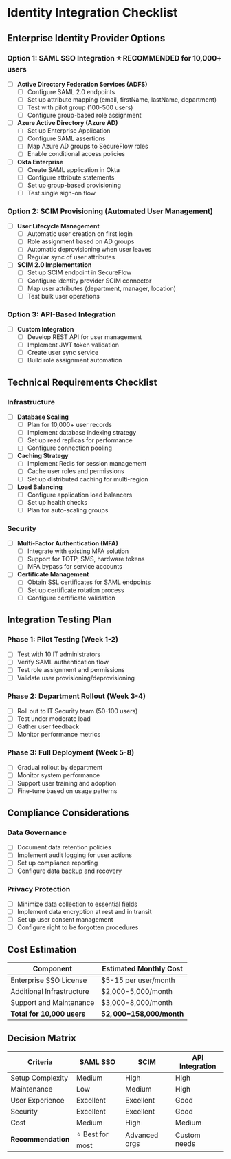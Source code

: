 
# Identity Integration Checklist

## Enterprise Identity Provider Options

### Option 1: SAML SSO Integration ⭐ RECOMMENDED for 10,000+ users
- [ ] **Active Directory Federation Services (ADFS)**
  - [ ] Configure SAML 2.0 endpoints
  - [ ] Set up attribute mapping (email, firstName, lastName, department)
  - [ ] Test with pilot group (100-500 users)
  - [ ] Configure group-based role assignment
  
- [ ] **Azure Active Directory (Azure AD)**
  - [ ] Set up Enterprise Application
  - [ ] Configure SAML assertions
  - [ ] Map Azure AD groups to SecureFlow roles
  - [ ] Enable conditional access policies
  
- [ ] **Okta Enterprise**
  - [ ] Create SAML application in Okta
  - [ ] Configure attribute statements
  - [ ] Set up group-based provisioning
  - [ ] Test single sign-on flow

### Option 2: SCIM Provisioning (Automated User Management)
- [ ] **User Lifecycle Management**
  - [ ] Automatic user creation on first login
  - [ ] Role assignment based on AD groups
  - [ ] Automatic deprovisioning when user leaves
  - [ ] Regular sync of user attributes
  
- [ ] **SCIM 2.0 Implementation**
  - [ ] Set up SCIM endpoint in SecureFlow
  - [ ] Configure identity provider SCIM connector
  - [ ] Map user attributes (department, manager, location)
  - [ ] Test bulk user operations

### Option 3: API-Based Integration
- [ ] **Custom Integration**
  - [ ] Develop REST API for user management
  - [ ] Implement JWT token validation
  - [ ] Create user sync service
  - [ ] Build role assignment automation

## Technical Requirements Checklist

### Infrastructure
- [ ] **Database Scaling**
  - [ ] Plan for 10,000+ user records
  - [ ] Implement database indexing strategy
  - [ ] Set up read replicas for performance
  - [ ] Configure connection pooling
  
- [ ] **Caching Strategy**
  - [ ] Implement Redis for session management
  - [ ] Cache user roles and permissions
  - [ ] Set up distributed caching for multi-region
  
- [ ] **Load Balancing**
  - [ ] Configure application load balancers
  - [ ] Set up health checks
  - [ ] Plan for auto-scaling groups

### Security
- [ ] **Multi-Factor Authentication (MFA)**
  - [ ] Integrate with existing MFA solution
  - [ ] Support for TOTP, SMS, hardware tokens
  - [ ] MFA bypass for service accounts
  
- [ ] **Certificate Management**
  - [ ] Obtain SSL certificates for SAML endpoints
  - [ ] Set up certificate rotation process
  - [ ] Configure certificate validation

## Integration Testing Plan

### Phase 1: Pilot Testing (Week 1-2)
- [ ] Test with 10 IT administrators
- [ ] Verify SAML authentication flow
- [ ] Test role assignment and permissions
- [ ] Validate user provisioning/deprovisioning

### Phase 2: Department Rollout (Week 3-4)
- [ ] Roll out to IT Security team (50-100 users)
- [ ] Test under moderate load
- [ ] Gather user feedback
- [ ] Monitor performance metrics

### Phase 3: Full Deployment (Week 5-8)
- [ ] Gradual rollout by department
- [ ] Monitor system performance
- [ ] Support user training and adoption
- [ ] Fine-tune based on usage patterns

## Compliance Considerations

### Data Governance
- [ ] Document data retention policies
- [ ] Implement audit logging for user actions
- [ ] Set up compliance reporting
- [ ] Configure data backup and recovery

### Privacy Protection
- [ ] Minimize data collection to essential fields
- [ ] Implement data encryption at rest and in transit
- [ ] Set up user consent management
- [ ] Configure right to be forgotten procedures

## Cost Estimation

| Component | Estimated Monthly Cost |
|-----------|----------------------|
| Enterprise SSO License | $5-15 per user/month |
| Additional Infrastructure | $2,000-5,000/month |
| Support and Maintenance | $3,000-8,000/month |
| **Total for 10,000 users** | **$52,000-$158,000/month** |

## Decision Matrix

| Criteria | SAML SSO | SCIM | API Integration |
|----------|----------|------|----------------|
| Setup Complexity | Medium | High | High |
| Maintenance | Low | Medium | High |
| User Experience | Excellent | Excellent | Good |
| Security | Excellent | Excellent | Good |
| Cost | Medium | High | Medium |
| **Recommendation** | ⭐ Best for most | Advanced orgs | Custom needs |
